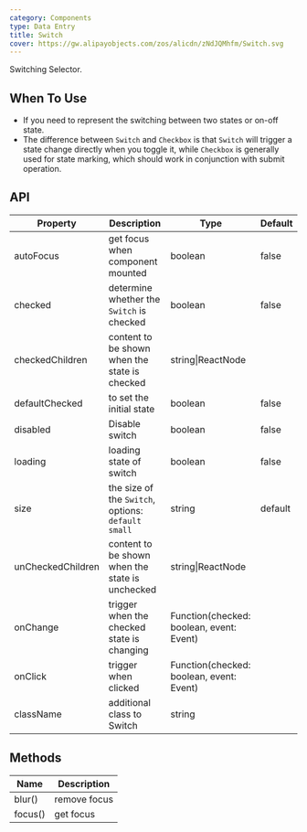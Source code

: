 ```yaml
---
category: Components
type: Data Entry
title: Switch
cover: https://gw.alipayobjects.com/zos/alicdn/zNdJQMhfm/Switch.svg
---
```


Switching Selector.

## When To Use

- If you need to represent the switching between two states or on-off state.
- The difference between `Switch` and `Checkbox` is that `Switch` will trigger a state change directly when you toggle it, while `Checkbox` is generally used for state marking, which should work in conjunction with submit operation.

## API

| Property | Description | Type | Default |
| --- | --- | --- | --- |
| autoFocus | get focus when component mounted | boolean | false |
| checked | determine whether the `Switch` is checked | boolean | false |
| checkedChildren | content to be shown when the state is checked | string\|ReactNode |  |
| defaultChecked | to set the initial state | boolean | false |
| disabled | Disable switch | boolean | false |
| loading | loading state of switch | boolean | false |
| size | the size of the `Switch`, options: `default` `small` | string | default |
| unCheckedChildren | content to be shown when the state is unchecked | string\|ReactNode |  |
| onChange | trigger when the checked state is changing | Function(checked: boolean, event: Event) |  |
| onClick | trigger when clicked | Function(checked: boolean, event: Event) |  |
| className | additional class to Switch | string |  |

## Methods

| Name    | Description  |
| ------- | ------------ |
| blur()  | remove focus |
| focus() | get focus    |
